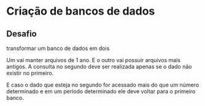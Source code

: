 # Criação de bancos de dados

<h2>Desafio</h2>
<p>transformar um banco de dados em dois</p>

<p>Um vai manter arquivos de 1 ano. E o outro vai possuir arquivos mais antigos. A consulta no segundo deve ser realizada apenas se o dado não existir no primeiro.</p>
<p>E caso o dado que esteja no segundo for acessado mais do que um número determinado e em um período determinado ele deve voltar para o primeiro banco.</p>
